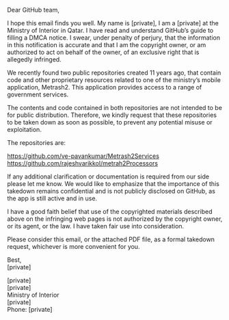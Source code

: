 Dear GitHub team,

I hope this email finds you well. My name is [private], I am a [private] at the Ministry of Interior in Qatar. I have read and understand GitHub’s guide to filling a DMCA notice. I swear, under penalty of perjury, that the information in this notification is accurate and that I am the copyright owner, or am authorized to act on behalf of the owner, of an exclusive right that is allegedly infringed.

We recently found two public repositories created 11 years ago, that contain code and other proprietary resources related to one of the ministry’s mobile application, Metrash2. This application provides access to a range of government services.

The contents and code contained in both repositories are not intended to be for public distribution. Therefore, we kindly request that these repositories to be taken down as soon as possible, to prevent any potential misuse or exploitation.

The repositories are:

https://github.com/ve-pavankumar/Metrash2Services  
https://github.com/rajeshvarikkol/metrah2Processors
 

If any additional clarification or documentation is required from our side please let me know. We would like to emphasize that the importance of this takedown remains confidential and is not publicly disclosed on GitHub, as the app is still active and in use.

I have a good faith belief that use of the copyrighted materials described above on the infringing web pages is not authorized by the copyright owner, or its agent, or the law. I have taken fair use into consideration.

Please consider this email, or the attached PDF file, as a formal takedown request, whichever is more convenient for you.

Best,  
[private]  

[private]  
[private]  
Ministry of Interior  
[private]  
Phone: [private]  
